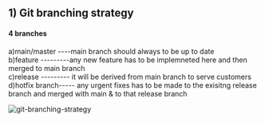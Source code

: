 ## 1) Git branching strategy 


 #### 4 branches 
 a)main/master ----main branch should always to be up to date <br>
 b)feature  ---------any new feature has to be implemneted here and then merged to main branch <br>
 c)release  --------- it will be derived from main branch to serve customers <br>
 d)hotfix branch----- any urgent fixes has to be made to the exisitng release branch and merged with main & to that release branch <br>

 ![git-branching-strategy](https://github.com/jaswanthnasa/Jaswanth-DevOps-Documentations/assets/92042814/6c3fa81e-ccf2-45c7-b39f-84a1adb5bfcc)


 



